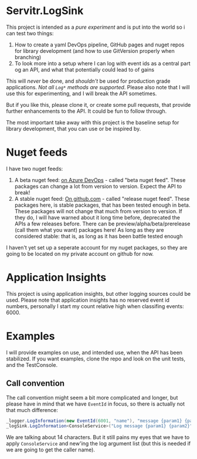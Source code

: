 # Servitr.LogSink
This project is intended as a _pure experiment_ and is put into the world so i can test two things:

1. How to create a yaml DevOps pipeline, GitHub pages and nuget repos for library development (and how to use GitVersion properly when branching)
2. To look more into a setup where I can log with event ids as a central part og an API, and what that potentially could lead to of gains

This will _never_ be done, and _shouldn't_ be used for production grade applications. _Not all `Log*` methods are supported_. Please also note that I will use this for experimenting, and I will break the API sometimes.

But if you like this, please clone it, or create some pull requests, that provide further enhancements to the API. It could be fun to follow through.

The most important take away with this project is the baseline setup for library development, that you can use or be inspired by.

# Nuget feeds
I have two nuget feeds:

1. A beta nuget feed:  [on Azure DevOps](https://dev.azure.com/servitr/Servitr.LogSink/_packaging?_a=feed&feed=Servitr.LogSink) - called "beta nuget feed". These packages can change a lot from version to version. Expect the API to break!
2. A stable nuget feed: [On github.com](https://github.com/mslot?tab=packages) - called "release nuget feed". These packages here, is stable packages, that has been tested enough in beta. These packages will not change that much from version to version. If they do, I will have warned about it long time before, deprecated the APIs a few releases before. There can be preview/alpha/beta/prerelease (call them what you want) packages here! As long as they are considered stable: that is, as long as it has been battle tested enough

I haven't yet set up a seperate account for my nuget packages, so they are going to be located on my private account on github for now.

# Application Insights
This project is using application insights, but other logging sources could be used. Please note that application insights has no reserved event id numbers, personally I start my count relative high when classifing events: 6000. 

# Examples
I will provide examples on use, and intended use, when the API has been stabilized. If you want examples, clone the repo and look on the unit tests, and the TestConsole.

## Call convention
The call convention might seem a bit more complicated and longer, but please have in mind that we have `EventId` in focus, so there is actually not that much difference:

```csharp
_logger.LogInformation(new EventId(6001, "name"), "message {param1} {param2}", "this is parameter 1", "this is parameter 2");
_logSink.LogInformation<ConsoleService>("Log message {param1} {param2}", new string[] { "this is parameter 1", "this is parameter 2" }, 60);
```

We are talking about 14 characters. But it still pains my eyes that we have to apply `ConsoleService` and new'ing the log argument list (but this is needed if we are going to get the caller name).